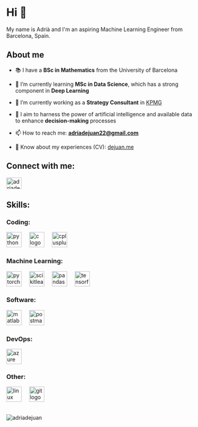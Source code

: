 <h1 align="left">Hi 👋</h1>

<p align="left">My name is Adrià and I'm an aspiring Machine Learning Engineer from Barcelona, Spain.</p>

<h2 align="left">About me</h2>

- 📚 I have a **BSc in Mathematics** from the University of Barcelona

- 🌱 I’m currently learning **MSc in Data Science**, which has a strong component in **Deep Learning**

- 🔭 I’m currently working as a **Strategy Consultant** in [KPMG](https://kpmg.com/es/es/home.html)

- 🎯 I aim to harness the power of artificial intelligence and available data to enhance **decision-making** processes

- 📫 How to reach me: **adriadejuan22@gmail.com**

- 📄 Know about my experiences (CV): [dejuan.me](https://dejuan.me/)

<h2 align="left">Connect with me:</h2>
<p align="left">
<a href="https://linkedin.com/in/adriadejuan" target="blank"><img align="center" src="https://raw.githubusercontent.com/rahuldkjain/github-profile-readme-generator/master/src/images/icons/Social/linked-in-alt.svg" alt="adriadejuan" height="30" width="40" /></a>
</p>

<h2 align="left">Skills:</h2>

<h3 align="left">Coding:</h3>
<div align="left">
  <img src="https://cdn.jsdelivr.net/gh/devicons/devicon/icons/python/python-original.svg" height="40" alt="python logo"  />
  <img width="12" />
  <img src="https://cdn.jsdelivr.net/gh/devicons/devicon/icons/c/c-original.svg" height="40" alt="c logo"  />
  <img width="12" />
  <img src="https://cdn.jsdelivr.net/gh/devicons/devicon/icons/cplusplus/cplusplus-original.svg" height="40" alt="cplusplus logo"  />
</div>

<h3 align="left">Machine Learning:</h3>
<div align="left">
  <img src="https://cdn.jsdelivr.net/gh/devicons/devicon/icons/pytorch/pytorch-original.svg" height="40" alt="pytorch logo"  />
  <img width="12" />
  <img src="https://cdn.jsdelivr.net/gh/devicons/devicon/icons/scikitlearn/scikitlearn-original.svg" height="40" alt="scikitlearn logo"  />
  <img width="12" />
  <img src="https://cdn.jsdelivr.net/gh/devicons/devicon/icons/pandas/pandas-original.svg" height="40" alt="pandas logo"  />
  <img width="12" />
  <img src="https://cdn.jsdelivr.net/gh/devicons/devicon/icons/tensorflow/tensorflow-original.svg" height="40" alt="tensorflow logo"  />
</div>

<h3 align="left">Software:</h3>
<div align="left">
  <img src="https://cdn.jsdelivr.net/gh/devicons/devicon/icons/matlab/matlab-original.svg" height="40" alt="matlab logo"  />
  <img width="12" />
  <img src="https://cdn.jsdelivr.net/gh/devicons/devicon/icons/postman/postman-original.svg" height="40" alt="postman logo"  />
</div>

<h3 align="left">DevOps:</h3>
<div align="left">
  <img src="https://cdn.jsdelivr.net/gh/devicons/devicon/icons/azure/azure-original.svg" height="40" alt="azure logo"  />
</div>

<h3 align="left">Other:</h3>
<div align="left">
  <img src="https://cdn.jsdelivr.net/gh/devicons/devicon/icons/linux/linux-original.svg" height="40" alt="linux logo"  />
  <img width="12" />
  <img src="https://cdn.jsdelivr.net/gh/devicons/devicon/icons/git/git-original.svg" height="40" alt="git logo"  />
</div>

<h2 align="left"> </h2>

<p align="left"> <img src="https://komarev.com/ghpvc/?username=adriadejuan&label=Profile%20views&color=0e75b6&style=flat" alt="adriadejuan" /> </p>

<!--
**adriadejuan/adriadejuan** is a ✨ _special_ ✨ repository because its `README.md` (this file) appears on your GitHub profile.

Here are some ideas to get you started:

- 👯 I’m looking to collaborate on ...
- 🤔 I’m looking for help with ...
- 💬 Ask me about ...
- 📫 How to reach me: ...
- ⚡ Fun fact: ...
- ✨ Creating bugs since ...
-->
